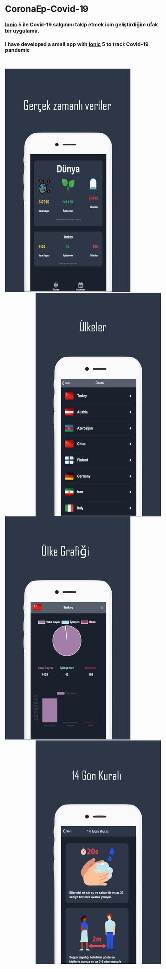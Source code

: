 # CoronaEp-Covid-19

<div>
 <h3>
  <a href="https://ionicframework.com/">Ionic</a> 5 ile Covid-19 salgınını takip etmek için geliştirdiğim ufak bir uygulama.
 </h3>
  <h3>
   I have developed a small app with <a href="https://ionicframework.com/">Ionic</a> 5 to track Covid-19 pandemic
 </h3>
</div>
<br/><br/>
<div>
<img src="g1608.png" style="float: start;" />
<img src="image1618.png" style="float: right;" />
<br/>
 <img src="image1619.png" style="float: start;" />
<img src="image1620.png" style="float: right;" />
</div>
